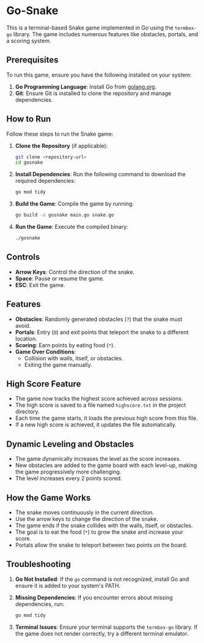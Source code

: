 # Go-Snake

This is a terminal-based Snake game implemented in Go using the `termbox-go` library. The game includes numerous features like obstacles, portals, and a scoring system.

## Prerequisites

To run this game, ensure you have the following installed on your system:

1. **Go Programming Language**: Install Go from [golang.org](https://golang.org/dl/).
2. **Git**: Ensure Git is installed to clone the repository and manage dependencies.

## How to Run

Follow these steps to run the Snake game:

1. **Clone the Repository** (if applicable):
   ```bash
   git clone <repository-url>
   cd gosnake
   ```

2. **Install Dependencies**:
   Run the following command to download the required dependencies:
   ```bash
   go mod tidy
   ```

3. **Build the Game**:
   Compile the game by running:
   ```bash
   go build -o gosnake main.go snake.go
   ```

4. **Run the Game**:
   Execute the compiled binary:
   ```bash
   ./gosnake
   ```

## Controls

- **Arrow Keys**: Control the direction of the snake.
- **Space**: Pause or resume the game.
- **ESC**: Exit the game.

## Features

- **Obstacles**: Randomly generated obstacles (`?`) that the snake must avoid.
- **Portals**: Entry (`O`) and exit points that teleport the snake to a different location.
- **Scoring**: Earn points by eating food (`*`).
- **Game Over Conditions**:
  - Collision with walls, itself, or obstacles.
  - Exiting the game manually.

## High Score Feature

- The game now tracks the highest score achieved across sessions.
- The high score is saved to a file named `highscore.txt` in the project directory.
- Each time the game starts, it loads the previous high score from this file.
- If a new high score is achieved, it updates the file automatically.

## Dynamic Leveling and Obstacles

- The game dynamically increases the level as the score increases.
- New obstacles are added to the game board with each level-up, making the game progressively more challenging.
- The level increases every 2 points scored.

## How the Game Works

- The snake moves continuously in the current direction.
- Use the arrow keys to change the direction of the snake.
- The game ends if the snake collides with the walls, itself, or obstacles.
- The goal is to eat the food (`*`) to grow the snake and increase your score.
- Portals allow the snake to teleport between two points on the board.

## Troubleshooting

1. **Go Not Installed**:
   If the `go` command is not recognized, install Go and ensure it is added to your system's PATH.

2. **Missing Dependencies**:
   If you encounter errors about missing dependencies, run:
   ```bash
   go mod tidy
   ```

3. **Terminal Issues**:
   Ensure your terminal supports the `termbox-go` library. If the game does not render correctly, try a different terminal emulator.
